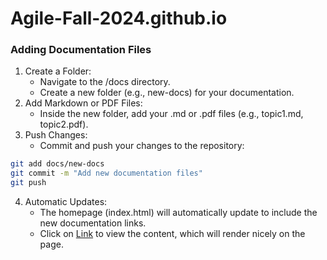 # Agile-Fall-2024.github.io

### Adding Documentation Files
1.	Create a Folder:
    - Navigate to the /docs directory.
    - Create a new folder (e.g., new-docs) for your documentation.
2.	Add Markdown or PDF Files:
	- Inside the new folder, add your .md or .pdf files (e.g., topic1.md, topic2.pdf).
3.	Push Changes:
	- Commit and push your changes to the repository:
```bash
git add docs/new-docs
git commit -m "Add new documentation files"
git push
```
4. Automatic Updates:
	- The homepage (index.html) will automatically update to include the new documentation links.
	- Click on [Link](Agile-Fall-2024.github.io) to view the content, which will render nicely on the page.
